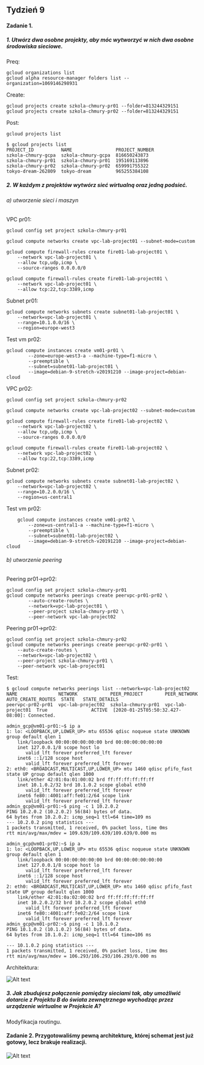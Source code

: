 ## Tydzień 9



#### Zadanie 1.

##### 1. Utwórz dwa osobne projekty, aby móc wytworzyć w nich dwa osobne środowiska sieciowe.

Preq:   

```
gcloud organizations list
gcloud alpha resource-manager folders list --organization=1069146298931
```

Create:

```
gcloud projects create szkola-chmury-pr01 --folder=813244329151
gcloud projects create szkola-chmury-pr02 --folder=813244329151
```

Post:

```
gcloud projects list

$ gcloud projects list
PROJECT_ID          NAME                PROJECT_NUMBER
szkola-chmury-gcpa  szkola-chmury-gcpa  816650243873
szkola-chmury-pr01  szkola-chmury-pr01  195169113896
szkola-chmury-pr02  szkola-chmury-pr02  659991755322
tokyo-dream-262809  tokyo-dream         965255384108
```



##### 2. W każdym z projektów wytwórz sieć wirtualną oraz jedną podsieć.

###### a) utworzenie sieci i maszyn

VPC pr01:

```
gcloud config set project szkola-chmury-pr01

gcloud compute networks create vpc-lab-project01 --subnet-mode=custom

gcloud compute firewall-rules create fire01-lab-project01 \
	--network vpc-lab-project01 \
	--allow tcp,udp,icmp \
	--source-ranges 0.0.0.0/0
	
gcloud compute firewall-rules create fire01-lab-project01 \
	--network vpc-lab-project01 \
    --allow tcp:22,tcp:3389,icmp
```

Subnet pr01:

```
gcloud compute networks subnets create subnet01-lab-project01 \
	--network=vpc-lab-project01 \
    --range=10.1.0.0/16 \
    --region=europe-west3
```

Test vm pr02:

```
gcloud compute instances create vm01-pr01 \
        --zone=europe-west3-a --machine-type=f1-micro \
        --preemptible \
        --subnet=subnet01-lab-project01 \
        --image=debian-9-stretch-v20191210 --image-project=debian-cloud
```



VPC pr02:

```
gcloud config set project szkola-chmury-pr02

gcloud compute networks create vpc-lab-project02 --subnet-mode=custom

gcloud compute firewall-rules create fire01-lab-project02 \
	--network vpc-lab-project02 \
	--allow tcp,udp,icmp \
	--source-ranges 0.0.0.0/0
	
gcloud compute firewall-rules create fire01-lab-project02 \
	--network vpc-lab-project02 \
    --allow tcp:22,tcp:3389,icmp
```



Subnet pr02:

```
gcloud compute networks subnets create subnet01-lab-project02 \
	--network=vpc-lab-project02 \
    --range=10.2.0.0/16 \
    --region=us-central1
```

Test vm pr02:

```
    gcloud compute instances create vm01-pr02 \
        --zone=us-central1-a --machine-type=f1-micro \
        --preemptible \
        --subnet=subnet01-lab-project02 \
        --image=debian-9-stretch-v20191210 --image-project=debian-cloud
```

###### b) utworzenie peering

Peering pr01->pr02:

```
gcloud config set project szkola-chmury-pr01 
gcloud compute networks peerings create peervpc-pr01-pr02 \
        --auto-create-routes \
        --network=vpc-lab-project01 \
        --peer-project szkola-chmury-pr02 \
        --peer-network vpc-lab-project02
```

Peering pr01->pr02:

```
gcloud config set project szkola-chmury-pr02
gcloud compute networks peerings create peervpc-pr02-pr01 \
    --auto-create-routes \
    --network=vpc-lab-project02 \
    --peer-project szkola-chmury-pr01 \
    --peer-network vpc-lab-project01
```

Test:

```
$ gcloud compute networks peerings list --network=vpc-lab-project02
NAME               NETWORK            PEER_PROJECT        PEER_NETWORK       AUTO_CREATE_ROUTES  STATE   STATE_DETAILS
peervpc-pr02-pr01  vpc-lab-project02  szkola-chmury-pr01  vpc-lab-project01  True                ACTIVE  [2020-01-25T05:50:32.427-08:00]: Connected.

```

```
admin_gcp@vm01-pr01:~$ ip a
1: lo: <LOOPBACK,UP,LOWER_UP> mtu 65536 qdisc noqueue state UNKNOWN group default qlen 1
    link/loopback 00:00:00:00:00:00 brd 00:00:00:00:00:00
    inet 127.0.0.1/8 scope host lo
       valid_lft forever preferred_lft forever
    inet6 ::1/128 scope host 
       valid_lft forever preferred_lft forever
2: eth0: <BROADCAST,MULTICAST,UP,LOWER_UP> mtu 1460 qdisc pfifo_fast state UP group default qlen 1000
    link/ether 42:01:0a:01:00:02 brd ff:ff:ff:ff:ff:ff
    inet 10.1.0.2/32 brd 10.1.0.2 scope global eth0
       valid_lft forever preferred_lft forever
    inet6 fe80::4001:aff:fe01:2/64 scope link 
       valid_lft forever preferred_lft forever
admin_gcp@vm01-pr01:~$ ping -c 1 10.2.0.2
PING 10.2.0.2 (10.2.0.2) 56(84) bytes of data.
64 bytes from 10.2.0.2: icmp_seq=1 ttl=64 time=109 ms
--- 10.2.0.2 ping statistics ---
1 packets transmitted, 1 received, 0% packet loss, time 0ms
rtt min/avg/max/mdev = 109.639/109.639/109.639/0.000 ms
```

```
admin_gcp@vm01-pr02:~$ ip a
1: lo: <LOOPBACK,UP,LOWER_UP> mtu 65536 qdisc noqueue state UNKNOWN group default qlen 1
    link/loopback 00:00:00:00:00:00 brd 00:00:00:00:00:00
    inet 127.0.0.1/8 scope host lo
       valid_lft forever preferred_lft forever
    inet6 ::1/128 scope host 
       valid_lft forever preferred_lft forever
2: eth0: <BROADCAST,MULTICAST,UP,LOWER_UP> mtu 1460 qdisc pfifo_fast state UP group default qlen 1000
    link/ether 42:01:0a:02:00:02 brd ff:ff:ff:ff:ff:ff
    inet 10.2.0.2/32 brd 10.2.0.2 scope global eth0
       valid_lft forever preferred_lft forever
    inet6 fe80::4001:aff:fe02:2/64 scope link 
       valid_lft forever preferred_lft forever
admin_gcp@vm01-pr02:~$ ping -c 1 10.1.0.2
PING 10.1.0.2 (10.1.0.2) 56(84) bytes of data.
64 bytes from 10.1.0.2: icmp_seq=1 ttl=64 time=106 ms

--- 10.1.0.2 ping statistics ---
1 packets transmitted, 1 received, 0% packet loss, time 0ms
rtt min/avg/max/mdev = 106.293/106.293/106.293/0.000 ms
```
Architektura:

![Alt text](https://github.com/JimiDeSoto/gcpArchitect/week9/img/peering.png)


##### 3. Jak zbudujesz połączenie pomiędzy sieciami tak, aby umożliwić dotarcie z Projektu B do świata zewnętrznego wychodząc przez urządzenie wirtualne w Projekcie A?

Modyfikacja routingu.

#### Zadanie 2. Przygotowaliśmy pewną architekturę, której schemat jest już gotowy, lecz brakuje realizacji.

![Alt text](https://github.com/JimiDeSoto/gcpArchitect/week9/img/schemat.png)







